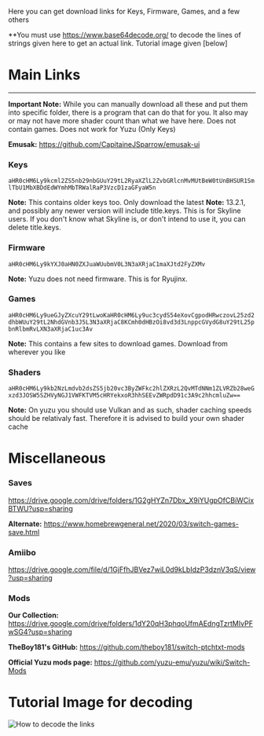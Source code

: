 Here you can get download links for Keys, Firmware, Games, and a few others

**You must use https://www.base64decode.org/ to decode the lines of strings given here to get an actual link. Tutorial image given [below]

# Main Links 
* * * 

**Important Note:** While you can manually download all these and put them into specific folder, there is a program that can do that for you. It also may or may not have more shader count than what we have here. Does not contain games. Does not work for Yuzu (Only Keys)

**Emusak:** https://github.com/CapitaineJSparrow/emusak-ui

### Keys

`aHR0cHM6Ly9kcml2ZS5nb29nbGUuY29tL2RyaXZlL2ZvbGRlcnMvMUtBeW0tUnBHSUR1SmlTbU1MbXBDdEdWYmhMbTRWalRaP3VzcD1zaGFyaW5n`

**Note:** This contains older keys too. Only download the latest
**Note:** 13.2.1, and possibly any newer version will include title.keys. This is for Skyline users. If you don't know what Skyline is, or don't intend to use it, you can delete title.keys.

### Firmware

`aHR0cHM6Ly9kYXJ0aHN0ZXJuaWUubmV0L3N3aXRjaC1maXJtd2FyZXMv`

**Note:** Yuzu does not need firmware. This is for Ryujinx.

### Games

`aHR0cHM6Ly9ueGJyZXcuY29tLwoKaHR0cHM6Ly9uc3cydS54eXovCgpodHRwczovL25zd2dhbWUuY29tL2NhdGVnb3J5L3N3aXRjaC8KCmh0dHBzOi8vd3d3LnppcGVydG8uY29tL25pbnRlbmRvLXN3aXRjaC1uc3Av`

**Note:** This contains a few sites to download games. Download from wherever you like

### Shaders

`aHR0cHM6Ly9kb2NzLmdvb2dsZS5jb20vc3ByZWFkc2hlZXRzL2QvMTdNNm1ZLVRZb28weGxzd3JOSW5SZHVyNGJ1VWFKTVM5cHRYekxoR3hhSEEvZWRpdD91c3A9c2hhcmluZw==`

**Note:** On yuzu you should use Vulkan and as such, shader caching speeds should be relativaly fast. Therefore it is advised to build your own shader cache

# Miscellaneous

### Saves

https://drive.google.com/drive/folders/1G2gHYZn7Dbx_X9iYUgpOfCBiWCixBTWU?usp=sharing

**Alternate:** https://www.homebrewgeneral.net/2020/03/switch-games-save.html

### Amiibo

https://drive.google.com/file/d/1GjFfhJBVez7wiL0d9kLbIdzP3dznV3qS/view?usp=sharing

### Mods

**Our Collection:** https://drive.google.com/drive/folders/1dY20qH3phqoUfmAEdngTzrtMIvPFwSG4?usp=sharing

**TheBoy181's GitHub:** https://github.com/theboy181/switch-ptchtxt-mods

**Official Yuzu mods page:** https://github.com/yuzu-emu/yuzu/wiki/Switch-Mods

# Tutorial Image for decoding

![How to decode the links](https://media.discordapp.net/attachments/863323418447446026/907464379186970634/Decode.png?width=590&height=559)
